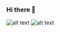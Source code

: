 ### Hi there 👋

![alt text](https://github-readme-stats.vercel.app/api/top-langs/?username=fellypeq&theme=dark)
![alt text](https://github-readme-stats.vercel.app/api?username=fellypeq&show_icons=true&theme=dark)

<!--
**FellypeQ/fellypeq** is a ✨ _special_ ✨ repository because its `README.md` (this file) appears on your GitHub profile.

Here are some ideas to get you started:

- 🔭 I’m currently working on ...
- 🌱 I’m currently learning ...
- 👯 I’m looking to collaborate on ...
- 🤔 I’m looking for help with ...
- 💬 Ask me about ...
- 📫 How to reach me: ...
- 😄 Pronouns: ...
- ⚡ Fun fact: ...
-->
